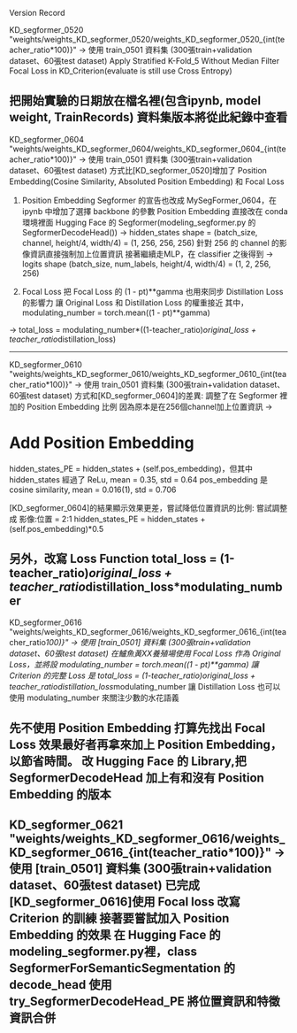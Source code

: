 Version Record


KD_segformer_0520
"weights/weights_KD_segformer_0520/weights_KD_segformer_0520_{int(teacher_ratio*100)}"
->
使用 train_0501 資料集 (300張train+validation dataset、60張test dataset)
Apply Stratified K-Fold_5
Without Median Filter
Focal Loss in KD_Criterion(evaluate is still use Cross Entropy)

把開始實驗的日期放在檔名裡(包含ipynb, model weight, TrainRecords)
資料集版本將從此紀錄中查看
--------------------------------------------------------
KD_segformer_0604
"weights/weights_KD_segformer_0604/weights_KD_segformer_0604_{int(teacher_ratio*100)}"
->
使用 train_0501 資料集 (300張train+validation dataset、60張test dataset)
方式比[KD_segformer_0520]增加了 Position Embedding(Cosine Similarity, Absoluted Position Embedding) 和 Focal Loss

1. Position Embedding
Segformer 的宣告也改成 MySegFormer_0604，在 ipynb 中增加了選擇 backbone 的參數
Position Embedding 直接改在 conda 環境裡面 Hugging Face 的 Segformer(modeling_segformer.py 的 SegformerDecodeHead())
-> hidden_states shape = (batch_size, channel, height/4, width/4) = (1, 256, 256, 256)
針對 256 的 channel 的影像資訊直接強制加上位置資訊
接著繼續走MLP，在 classifier 之後得到
-> logits shape (batch_size, num_labels, height/4, width/4) = (1, 2, 256, 256)

2. Focal Loss
把 Focal Loss 的 (1 - pt)**gamma 也用來同步 Distillation Loss的影響力
讓 Original Loss 和 Distillation Loss 的權重接近
其中，modulating_number = torch.mean((1 - pt)**gamma)

-> total_loss = modulating_number*((1-teacher_ratio)*original_loss + teacher_ratio*distillation_loss)

--------------------------------------------------------
KD_segformer_0610
"weights/weights_KD_segformer_0610/weights_KD_segformer_0610_{int(teacher_ratio*100)}"
->
使用 train_0501 資料集 (300張train+validation dataset、60張test dataset)
方式和[KD_segformer_0604]的差異:
調整了在 Segformer 裡加的 Position Embedding 比例
因為原本是在256個channel加上位置資訊 ->
# Add Position Embedding
hidden_states_PE = hidden_states + (self.pos_embedding)，但其中
hidden_states 經過了 ReLu, mean = 0.35, std = 0.64
pos_embedding 是 cosine similarity, mean = 0.016(1), std = 0.706

[KD_segformer_0604]的結果顯示效果更差，嘗試降低位置資訊的比例: 嘗試調整成 影像:位置 = 2:1
hidden_states_PE = hidden_states + (self.pos_embedding)*0.5

另外，改寫 Loss Function
total_loss = (1-teacher_ratio)*original_loss + teacher_ratio*distillation_loss*modulating_number
--------------------------------------------------------
KD_segformer_0616
"weights/weights_KD_segformer_0616/weights_KD_segformer_0616_{int(teacher_ratio*100)}"
->
使用 [train_0501] 資料集 (300張train+validation dataset、60張test dataset)
在鱸魚黃XX養殖場使用 Focal Loss 作為 Original Loss，並將設 modulating_number = torch.mean((1 - pt)**gamma)
讓 Criterion 的完整 Loss 是 total_loss = (1-teacher_ratio)*original_loss + teacher_ratio*distillation_loss*modulating_number
讓 Distillation Loss 也可以使用 modulating_number 來關注少數的水花語義

先不使用 Position Embedding
打算先找出 Focal Loss 效果最好者再拿來加上 Position Embedding，以節省時間。
改 Hugging Face 的 Library,把 SegformerDecodeHead 加上有和沒有 Position Embedding 的版本
--------------------------------------------------------
KD_segformer_0621
"weights/weights_KD_segformer_0616/weights_KD_segformer_0616_{int(teacher_ratio*100)}"
->
使用 [train_0501] 資料集 (300張train+validation dataset、60張test dataset)
已完成[KD_segformer_0616]使用 Focal loss 改寫 Criterion 的訓練
接著要嘗試加入 Position Embedding 的效果
在 Hugging Face 的 modeling_segformer.py裡，class SegformerForSemanticSegmentation 的 decode_head 使用 try_SegformerDecodeHead_PE
將位置資訊和特徵資訊合併
--------------------------------------------------------